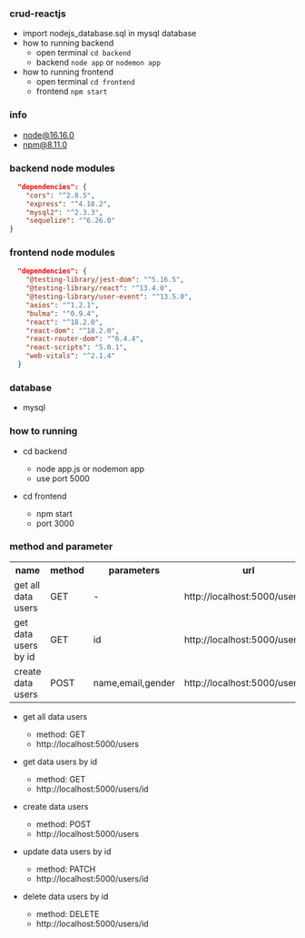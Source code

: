### crud-reactjs

- import nodejs_database.sql in mysql database
- how to running backend
  - open terminal `cd backend`
  - backend `node app` or `nodemon app`
- how to running frontend
  - open terminal `cd frontend`
  - frontend `npm start`

### info

- node@16.16.0
- npm@8.11.0

### backend node modules

```json
  "dependencies": {
    "cors": "^2.8.5",
    "express": "^4.18.2",
    "mysql2": "^2.3.3",
    "sequelize": "^6.26.0"
}
```

### frontend node modules

```json
  "dependencies": {
    "@testing-library/jest-dom": "^5.16.5",
    "@testing-library/react": "^13.4.0",
    "@testing-library/user-event": "^13.5.0",
    "axios": "^1.2.1",
    "bulma": "^0.9.4",
    "react": "^18.2.0",
    "react-dom": "^18.2.0",
    "react-router-dom": "^6.4.4",
    "react-scripts": "5.0.1",
    "web-vitals": "^2.1.4"
  }
```

### database

- mysql

### how to running

- cd backend

  - node app.js or nodemon app
  - use port 5000

- cd frontend
  - npm start
  - port 3000

### method and parameter

<table>
    <tr>
        <th>name</th>
        <th>method</th>
        <th>parameters</th>
        <th>url</th>
    </tr>
    <tr>
        <td>get all data users</td>
        <td>GET</td>
        <td>-</td>
        <td>http://localhost:5000/users</td>
    </tr>
    <tr>
        <td>get data users by id</td>
        <td>GET</td>
        <td>id</td>
        <td>http://localhost:5000/users/id</td>
    </tr>
    <tr>
        <td>create data users</td>
        <td>POST</td>
        <td>name,email,gender</td>
        <td>http://localhost:5000/users</td>
    </tr>
</table>

- get all data users

  - method: GET
  - http://localhost:5000/users

- get data users by id

  - method: GET
  - http://localhost:5000/users/id

- create data users

  - method: POST
  - http://localhost:5000/users

- update data users by id

  - method: PATCH
  - http://localhost:5000/users/id

- delete data users by id
  - method: DELETE
  - http://localhost:5000/users/id
